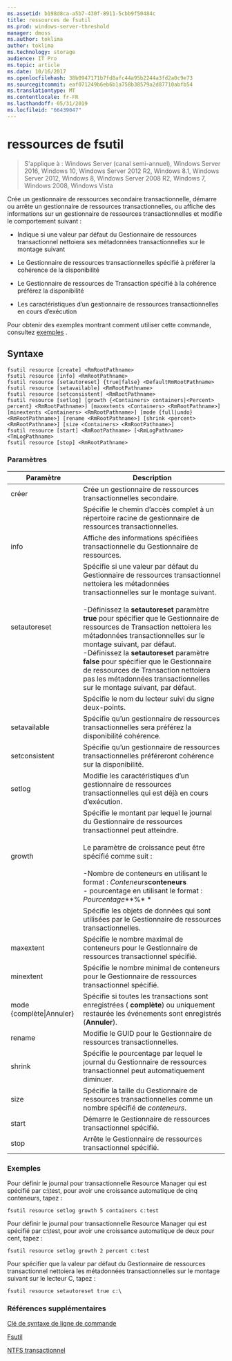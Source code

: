 ```yaml
---
ms.assetid: b198d8ca-a5b7-430f-8911-5cbb9f50484c
title: ressources de fsutil
ms.prod: windows-server-threshold
manager: dmoss
ms.author: toklima
author: toklima
ms.technology: storage
audience: IT Pro
ms.topic: article
ms.date: 10/16/2017
ms.openlocfilehash: 38b0947171b7fd8afc44a95b2244a3fd2a0c9e73
ms.sourcegitcommit: eaf071249b6eb6b1a758b38579a2d87710abfb54
ms.translationtype: MT
ms.contentlocale: fr-FR
ms.lasthandoff: 05/31/2019
ms.locfileid: "66439047"
---
```

# <a name="fsutil-resource"></a>ressources de fsutil
>S'applique à : Windows Server (canal semi-annuel), Windows Server 2016, Windows 10, Windows Server 2012 R2, Windows 8.1, Windows Server 2012, Windows 8, Windows Server 2008 R2, Windows 7, Windows 2008, Windows Vista

Crée un gestionnaire de ressources secondaire transactionnelle, démarre ou arrête un gestionnaire de ressources transactionnelles, ou affiche des informations sur un gestionnaire de ressources transactionnelles et modifie le comportement suivant :

-   Indique si une valeur par défaut du Gestionnaire de ressources transactionnel nettoiera ses métadonnées transactionnelles sur le montage suivant

-   Le Gestionnaire de ressources transactionnelles spécifié à préférer la cohérence de la disponibilité

-   Le Gestionnaire de ressources de Transaction spécifié à la cohérence préférez la disponibilité

-   Les caractéristiques d’un gestionnaire de ressources transactionnelles en cours d’exécution

Pour obtenir des exemples montrant comment utiliser cette commande, consultez [exemples](#BKMK_examples) .

## <a name="syntax"></a>Syntaxe

```
fsutil resource [create] <RmRootPathname>
fsutil resource [info] <RmRootPathname>
fsutil resource [setautoreset] {true|false} <DefaultRmRootPathname>
fsutil resource [setavailable] <RmRootPathname>
fsutil resource [setconsistent] <RmRootPathname>
fsutil resource [setlog] [growth {<Containers> containers|<Percent> percent} <RmRootPathname>] [maxextents <Containers> <RmRootPathname>] [minextents <Containers> <RmRootPathname>] [mode {full|undo} <RmRootPathname>] [rename <RmRootPathname>] [shrink <percent> <RmRootPathname>] [size <Containers> <RmRootPathname>]
fsutil resource [start] <RmRootPathname> [<RmLogPathname> <TmLogPathname>
fsutil resource [stop] <RmRootPathname>
```

### <a name="parameters"></a>Paramètres

|        Paramètre        |                                                                                                                                                                                                                                        Description                                                                                                                                                                                                                                         |
|-------------------------|--------------------------------------------------------------------------------------------------------------------------------------------------------------------------------------------------------------------------------------------------------------------------------------------------------------------------------------------------------------------------------------------------------------------------------------------------------------------------------------------|
|         créer          |                                                                                                                                                                                                                    Crée un gestionnaire de ressources transactionnelles secondaire.                                                                                                                                                                                                                     |
|    <RmRootPathname>     |                                                                                                                                                                                                        Spécifie le chemin d’accès complet à un répertoire racine de gestionnaire de ressources transactionnelles.                                                                                                                                                                                                         |
|          info           |                                                                                                                                                                                                            Affiche des informations spécifiées transactionnelle du Gestionnaire de ressources.                                                                                                                                                                                                            |
|      setautoreset       | Spécifie si une valeur par défaut du Gestionnaire de ressources transactionnel nettoiera les métadonnées transactionnelles sur le montage suivant.<br /><br />-Définissez la **setautoreset** paramètre **true** pour spécifier que le Gestionnaire de ressources de Transaction nettoiera les métadonnées transactionnelles sur le montage suivant, par défaut.<br />-Définissez la **setautoreset** paramètre **false** pour spécifier que le Gestionnaire de ressources de Transaction nettoiera pas les métadonnées transactionnelles sur le montage suivant, par défaut. |
| <DefaultRmRootPathname> |                                                                                                                                                                                                                       Spécifie le nom du lecteur suivi du signe deux-points.                                                                                                                                                                                                                        |
|      setavailable       |                                                                                                                                                                                                 Spécifie qu’un gestionnaire de ressources transactionnelles sera préférez la disponibilité cohérence.                                                                                                                                                                                                 |
|      setconsistent      |                                                                                                                                                                                                 Spécifie qu’un gestionnaire de ressources transactionnelles préféreront cohérence sur la disponibilité.                                                                                                                                                                                                 |
|         setlog          |                                                                                                                                                                                                  Modifie les caractéristiques d’un gestionnaire de ressources transactionnelles qui est déjà en cours d’exécution.                                                                                                                                                                                                  |
|         growth          |                                                                                                  Spécifie le montant par lequel le journal du Gestionnaire de ressources transactionnel peut atteindre.<br /><br />Le paramètre de croissance peut être spécifié comme suit :<br /><br />-Nombre de conteneurs en utilisant le format : *Conteneurs***conteneurs**<br />-   pourcentage en utilisant le format : *Pourcentage***%* *                                                                                                   |
|      <containers>       |                                                                                                                                                                                                      Spécifie les objets de données qui sont utilisées par le Gestionnaire de ressources transactionnelles.                                                                                                                                                                                                       |
|        maxextent        |                                                                                                                                                                                                Spécifie le nombre maximal de conteneurs pour le Gestionnaire de ressources transactionnel spécifié.                                                                                                                                                                                                |
|        minextent        |                                                                                                                                                                                                Spécifie le nombre minimal de conteneurs pour le Gestionnaire de ressources transactionnel spécifié.                                                                                                                                                                                                |
|  mode {complète&#124;Annuler}  |                                                                                                                                                                                        Spécifie si toutes les transactions sont enregistrées ( **complète**) ou uniquement restaurée les événements sont enregistrés (**Annuler**).                                                                                                                                                                                         |
|         rename          |                                                                                                                                                                                                                  Modifie le GUID pour le Gestionnaire de ressources transactionnelles.                                                                                                                                                                                                                  |
|         shrink          |                                                                                                                                                                                              Spécifie le pourcentage par lequel le journal du Gestionnaire de ressources transactionnel peut automatiquement diminuer.                                                                                                                                                                                              |
|          size           |                                                                                                                                                                                              Spécifie la taille du Gestionnaire de ressources transactionnelles comme un nombre spécifié de *conteneurs*.                                                                                                                                                                                               |
|          start          |                                                                                                                                                                                                                    Démarre le Gestionnaire de ressources transactionnel spécifié.                                                                                                                                                                                                                    |
|          stop           |                                                                                                                                                                                                                    Arrête le Gestionnaire de ressources transactionnel spécifié.                                                                                                                                                                                                                     |

### <a name="BKMK_examples"></a>Exemples
Pour définir le journal pour transactionnelle Resource Manager qui est spécifié par c:\test, pour avoir une croissance automatique de cinq conteneurs, tapez :

```
fsutil resource setlog growth 5 containers c:test
```

Pour définir le journal pour transactionnelle Resource Manager qui est spécifié par c:\test, pour avoir une croissance automatique de deux pour cent, tapez :

```
fsutil resource setlog growth 2 percent c:test
```

Pour spécifier que la valeur par défaut du Gestionnaire de ressources transactionnel nettoiera les métadonnées transactionnelles sur le montage suivant sur le lecteur C, tapez :

```
fsutil resource setautoreset true c:\  
```

### <a name="additional-references"></a>Références supplémentaires
[Clé de syntaxe de ligne de commande](Command-Line-Syntax-Key.md)

[Fsutil](Fsutil.md)

[NTFS transactionnel](https://go.microsoft.com/fwlink/?LinkID=165402)


